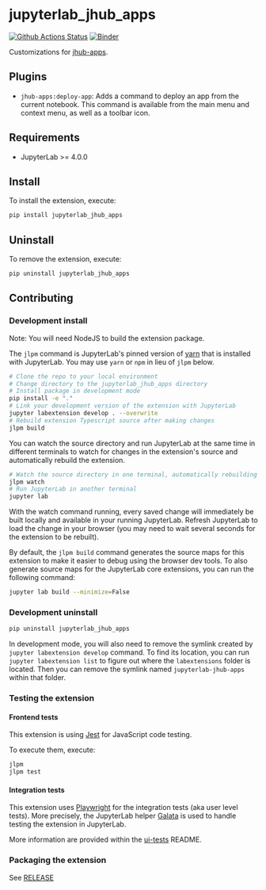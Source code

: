 # jupyterlab_jhub_apps

[![Github Actions Status](https://github.com/nebari-dev/jupyterlab-jhub-apps/workflows/Build/badge.svg)](https://github.com/nebari-dev/jupyterlab-jhub-apps/actions/workflows/build.yml)
[![Binder](https://mybinder.org/badge_logo.svg)](https://mybinder.org/v2/gh/nebari-dev/jupyterlab-jhub-apps/main?urlpath=lab)

Customizations for [jhub-apps](https://github.com/nebari-dev/jhub-apps).

## Plugins

- `jhub-apps:deploy-app`: Adds a command to deploy an app from the current notebook. This command is available from the main menu and context menu, as well as a toolbar icon.

## Requirements

- JupyterLab >= 4.0.0

## Install

To install the extension, execute:

```bash
pip install jupyterlab_jhub_apps
```

## Uninstall

To remove the extension, execute:

```bash
pip uninstall jupyterlab_jhub_apps
```

## Contributing

### Development install

Note: You will need NodeJS to build the extension package.

The `jlpm` command is JupyterLab's pinned version of
[yarn](https://yarnpkg.com/) that is installed with JupyterLab. You may use
`yarn` or `npm` in lieu of `jlpm` below.

```bash
# Clone the repo to your local environment
# Change directory to the jupyterlab_jhub_apps directory
# Install package in development mode
pip install -e "."
# Link your development version of the extension with JupyterLab
jupyter labextension develop . --overwrite
# Rebuild extension Typescript source after making changes
jlpm build
```

You can watch the source directory and run JupyterLab at the same time in different terminals to watch for changes in the extension's source and automatically rebuild the extension.

```bash
# Watch the source directory in one terminal, automatically rebuilding when needed
jlpm watch
# Run JupyterLab in another terminal
jupyter lab
```

With the watch command running, every saved change will immediately be built locally and available in your running JupyterLab. Refresh JupyterLab to load the change in your browser (you may need to wait several seconds for the extension to be rebuilt).

By default, the `jlpm build` command generates the source maps for this extension to make it easier to debug using the browser dev tools. To also generate source maps for the JupyterLab core extensions, you can run the following command:

```bash
jupyter lab build --minimize=False
```

### Development uninstall

```bash
pip uninstall jupyterlab_jhub_apps
```

In development mode, you will also need to remove the symlink created by `jupyter labextension develop`
command. To find its location, you can run `jupyter labextension list` to figure out where the `labextensions`
folder is located. Then you can remove the symlink named `jupyterlab-jhub-apps` within that folder.

### Testing the extension

#### Frontend tests

This extension is using [Jest](https://jestjs.io/) for JavaScript code testing.

To execute them, execute:

```sh
jlpm
jlpm test
```

#### Integration tests

This extension uses [Playwright](https://playwright.dev/docs/intro) for the integration tests (aka user level tests).
More precisely, the JupyterLab helper [Galata](https://github.com/jupyterlab/jupyterlab/tree/master/galata) is used to handle testing the extension in JupyterLab.

More information are provided within the [ui-tests](./ui-tests/README.md) README.

### Packaging the extension

See [RELEASE](RELEASE.md)

